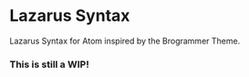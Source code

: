 # Lazarus Syntax
Lazarus Syntax for Atom inspired by the Brogrammer Theme.

### This is still a WIP!
